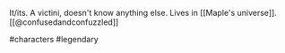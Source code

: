 It/its. A victini, doesn't know anything else. Lives in [[Maple's universe]]. [[@confusedandconfuzzled]]

#characters #legendary 